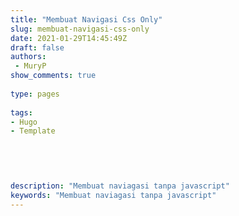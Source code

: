 ```yaml
---
title: "Membuat Navigasi Css Only"
slug: membuat-navigasi-css-only
date: 2021-01-29T14:45:49Z
draft: false 
authors:
 - MuryP
show_comments: true 
 
type: pages 
 
tags: 
- Hugo
- Template


 
 
 
description: "Membuat naviagasi tanpa javascript" 
keywords: "Membuat naviagasi tanpa javascript" 
--- 
```


